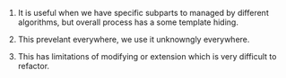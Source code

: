 1. It is useful when we have specific subparts to managed by different algorithms, but overall process has a some template hiding.
2. This prevelant everywhere, we use it unknowngly everywhere.

3. This has limitations of modifying or extension which is very difficult to refactor.